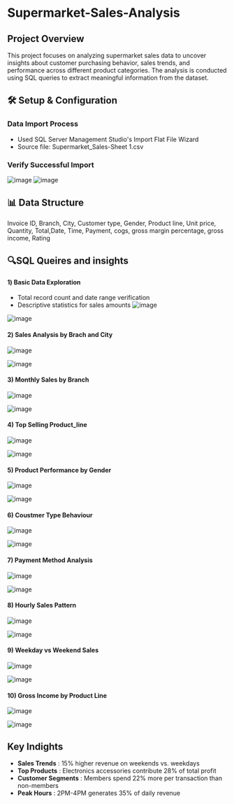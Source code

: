 # Supermarket-Sales-Analysis

## Project Overview
This project focuses on analyzing supermarket sales data to uncover insights about customer purchasing behavior, sales trends, and performance across different product categories. The analysis is conducted using SQL queries to extract meaningful information from the dataset.

## 🛠️ Setup & Configuration
### Data Import Process
- Used SQL Server Management Studio's Import Flat File Wizard
- Source file: Supermarket_Sales-Sheet 1.csv

### Verify Successful Import
![image](https://github.com/user-attachments/assets/a0817494-302e-4e61-9599-281c62b73806)
![image](https://github.com/user-attachments/assets/2ac91814-818f-48af-8723-d0d13bd9927a)

## 📊 Data Structure
Invoice ID, Branch, City, Customer type, Gender, Product line, Unit price, Quantity, Total,Date, Time, Payment, cogs, gross margin percentage, gross income, Rating

## 🔍SQL Queires and insights
#### 1️) Basic Data Exploration
- Total record count and date range verification
- Descriptive statistics for sales amounts
![image](https://github.com/user-attachments/assets/7e95d6ab-ccd5-4654-8968-bd9d1eb9805c)

![image](https://github.com/user-attachments/assets/0a235156-7e1c-4f10-b78f-42c176855eb5)


#### 2️) Sales Analysis by Brach and City
![image](https://github.com/user-attachments/assets/bc7770e5-dd00-4c43-ab49-f442be8baf8e)

![image](https://github.com/user-attachments/assets/d72ae119-1e98-4e82-9717-577fea4758eb)

#### 3) Monthly Sales by Branch
![image](https://github.com/user-attachments/assets/229a5c2b-bb04-4b48-9931-cb3578f1864a)

![image](https://github.com/user-attachments/assets/fd950d8e-9b6b-4ac6-977b-0e2125d064be)

#### 4) Top Selling Product_line
![image](https://github.com/user-attachments/assets/1c4879bc-d7e0-4422-8ac0-d38ab7de0046)

![image](https://github.com/user-attachments/assets/31494ab9-96b8-4d9b-a32a-86914d3833b8)

#### 5) Product Performance by Gender
![image](https://github.com/user-attachments/assets/eaa9e2cf-0071-43e7-b5d0-05238a2d19f5)

![image](https://github.com/user-attachments/assets/58dfa10a-d15a-4572-b2fc-f24d11861403)

#### 6) Coustmer Type Behaviour
![image](https://github.com/user-attachments/assets/5b7d25bd-68d2-4967-b610-0b9a4b96bcaf)

![image](https://github.com/user-attachments/assets/5db161ce-4d9a-4346-9959-3eec6c5e299a)

#### 7) Payment Method Analysis
![image](https://github.com/user-attachments/assets/2fe2ff20-4f76-4ad5-8c54-1e6b4a69285d)

![image](https://github.com/user-attachments/assets/f677da60-5797-4047-8ddf-81ae438370f0)

#### 8) Hourly Sales Pattern
![image](https://github.com/user-attachments/assets/b2f17d8e-2119-4046-998a-e5eb3b1f060a)

![image](https://github.com/user-attachments/assets/0e0f0616-8982-45df-9d5c-e956e8dfc1d5)

#### 9) Weekday vs Weekend Sales
![image](https://github.com/user-attachments/assets/dc70298e-8534-498e-9607-438aae19e3aa)

![image](https://github.com/user-attachments/assets/0c98d11d-3467-4060-a90a-b1fa15b6b037)

#### 10) Gross Income by Product Line
![image](https://github.com/user-attachments/assets/e06d799d-2815-4517-9840-70f14245c335)

![image](https://github.com/user-attachments/assets/b278b409-26f5-45ce-8392-9efdeb078e5b)


## Key Indights
- **Sales Trends** : 15% higher revenue on weekends vs. weekdays
- **Top Products** : Electronics accessories contribute 28% of total profit
- **Customer Segments** : Members spend 22% more per transaction than non-members
- **Peak Hours** : 2PM-4PM generates 35% of daily revenue


  
